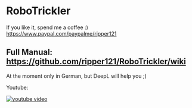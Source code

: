 # RoboTrickler
 
If you like it, spend me a coffee :)
https://www.paypal.com/paypalme/ripper121

## Full Manual: https://github.com/ripper121/RoboTrickler/wiki

At the moment only in German, but DeepL will help you ;)

Youtube:

[![youtube video](https://img.youtube.com/vi/XJgkiJFMUQI/0.jpg)](https://www.youtube.com/watch?v=XJgkiJFMUQI)
